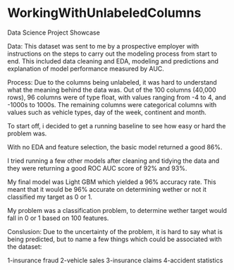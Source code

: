 # WorkingWithUnlabeledColumns
Data Science Project Showcase

Data:
This dataset was sent to me by a prospective employer with instructions on the steps to carry out the modeling process from start to end.  This included data cleaning and EDA, modeling and predictions and explanation of model performance measured by AUC.

Process:
Due to the columns being unlabeled, it was hard to understand what the meaning behind the data was. Out of the 100 columns (40,000 rows), 96 columns were of type float, with values ranging from -4 to 4, and -1000s to 1000s. The remaining columns were categorical columns with values such as vehicle types, day of the week, continent and month.

To start off, i decided to get a running baseline to see how easy or hard the problem was.

With no EDA and feature selection, the basic model returned a good 86%.

I tried running a few other models after cleaning and tidying the data and they were returning a good ROC AUC score of 92% and 93%.

My final model was Light GBM which yielded a 96% accuracy rate. This meant that it would be 96% accurate on determining wether or not it classified my target as 0 or 1.

My problem was a classification problem, to determine wether target would fall in 0 or 1 based on 100 features.

Conslusion:
Due to the uncertainty of the problem, it is hard to say what is being predicted, but to name a few things which could be associated with the dataset:

1-insurance fraud
2-vehicle sales
3-insurance claims
4-accident statistics


